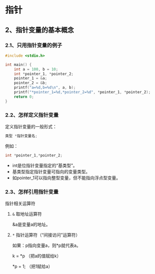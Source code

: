 # 指针



## 2、指针变量的基本概念

### 2.1、只用指针变量的例子

```c
#include <stdio.h>

int main() {
    int a = 100, b = 10;
    int *pointer_1, *pointer_2;
    pointer_1 = &a;
    pointer_2 = &b;
    printf("a=%d,b=%d\n", a, b);
    printf("*pointer_1=%d,*pointer_2=%d", *pointer_1, *pointer_2);
    return 0;
}
```

### 2.2、怎样定义指针变量

定义指针变量的一般形式：

```c
类型 *指针变量名;
```

例如：

```c
int *pointer_1,*pointer_2;
```

- int是位指针变量指定的“基类型”。
- 基类型指定指针变量可指向的变量类型。
- 如pointer_1可以指向整型变量，但不能指向浮点型变量。

### 2.3、怎样引用指针变量

指针相关运算符

1. `&` 取地址运算符

   &a是变量a的地址。

2. `*` 指针运算符（“间接访问”运算符）

   如果：p指向变量a，则*p就代表a。

   k = *p （把a的值赋给k）

   *p = 1; （把1赋给a）
